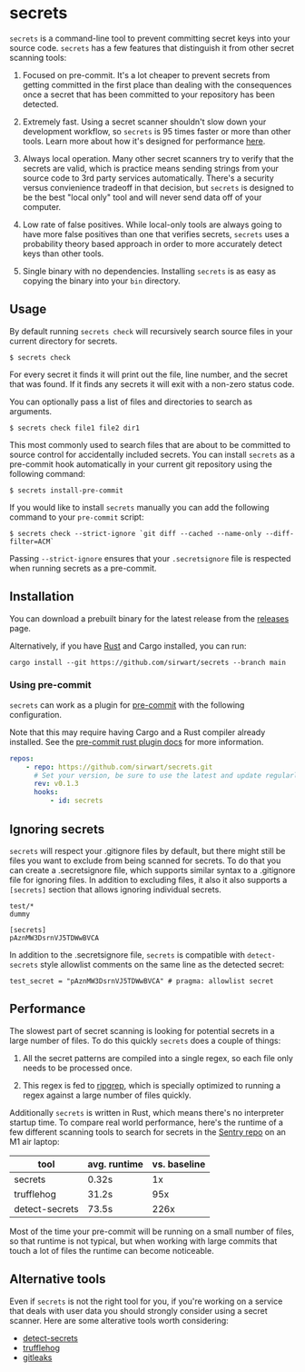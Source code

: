 # secrets

`secrets` is a command-line tool to prevent committing secret keys into your source code. `secrets` has a few features that distinguish it from other secret scanning tools:

1. Focused on pre-commit. It's a lot cheaper to prevent secrets from getting committed in the first place than dealing with the consequences once a secret that has been committed to your repository has been detected.

2. Extremely fast. Using a secret scanner shouldn't slow down your development workflow, so `secrets` is 95 times faster or more than other tools. Learn more about how it's designed for performance [here](#performance).

3. Always local operation. Many other secret scanners try to verify that the secrets are valid, which is practice means sending strings from your source code to 3rd party services automatically. There's a security versus convienience tradeoff in that decision, but `secrets` is designed to be the best "local only" tool and will never send data off of your computer.

4. Low rate of false positives. While local-only tools are always going to have more false positives than one that verifies secrets, `secrets` uses a probability theory based approach in order to more accurately detect keys than other tools.

5. Single binary with no dependencies. Installing `secrets` is as easy as copying the binary into your `bin` directory.

## Usage

By default running `secrets check` will recursively search source files in your current directory for secrets.

```
$ secrets check
```

For every secret it finds it will print out the file, line number, and the secret that was found. If it finds any secrets it will exit with a non-zero status code.

You can optionally pass a list of files and directories to search as arguments.

```
$ secrets check file1 file2 dir1
```

This most commonly used to search files that are about to be committed to source control for accidentally included secrets. You can install `secrets` as a pre-commit hook automatically in your current git repository using the following command:

```
$ secrets install-pre-commit
```

If you would like to install `secrets` manually you can add the following command to your `pre-commit` script:

```
$ secrets check --strict-ignore `git diff --cached --name-only --diff-filter=ACM`
```

Passing `--strict-ignore` ensures that your `.secretsignore` file is respected when running secrets as a pre-commit.

## Installation

You can download a prebuilt binary for the latest release from the [releases](https://github.com/sirwart/secrets/releases) page.

Alternatively, if you have [Rust](https://www.rust-lang.org/tools/install) and Cargo installed, you can run:

```
cargo install --git https://github.com/sirwart/secrets --branch main
```

### Using pre-commit

`secrets` can work as a plugin for [pre-commit](https://pre-commit.com/) with
the following configuration.

Note that this may require having Cargo and a Rust compiler already installed.
See the [pre-commit rust plugin docs](https://pre-commit.com/#rust) for more
information.

```yaml
repos:
    - repo: https://github.com/sirwart/secrets.git
      # Set your version, be sure to use the latest and update regularly or use 'main'
      rev: v0.1.3
      hooks:
          - id: secrets
```

## Ignoring secrets

`secrets` will respect your .gitignore files by default, but there might still be files you want to exclude from being scanned for secrets. To do that you can create a .secretsignore file, which supports similar syntax to a .gitignore file for ignoring files. In addition to excluding files, it also it also supports a `[secrets]` section that allows ignoring individual secrets.

```
test/*
dummy

[secrets]
pAznMW3DsrnVJ5TDWwBVCA
```

In addition to the .secretsignore file, `secrets` is compatible with `detect-secrets` style allowlist comments on the same line as the detected secret:

```
test_secret = "pAznMW3DsrnVJ5TDWwBVCA" # pragma: allowlist secret
```

## Performance

The slowest part of secret scanning is looking for potential secrets in a large number of files. To do this quickly `secrets` does a couple of things:

1. All the secret patterns are compiled into a single regex, so each file only needs to be processed once.

2. This regex is fed to [ripgrep](https://github.com/BurntSushi/ripgrep), which is specially optimized to running a regex against a large number of files quickly.

Additionally `secrets` is written in Rust, which means there's no interpreter startup time. To compare real world performance, here's the runtime of a few different scanning tools to search for secrets in the [Sentry repo](https://github.com/getsentry/sentry) on an M1 air laptop:

| tool           | avg. runtime | vs. baseline |
| -------------- | ------------ | ------------ |
| secrets        | 0.32s        | 1x           |
| trufflehog     | 31.2s        | 95x          |
| detect-secrets | 73.5s        | 226x         |

Most of the time your pre-commit will be running on a small number of files, so that runtime is not typical, but when working with large commits that touch a lot of files the runtime can become noticeable.

## Alternative tools

Even if `secrets` is not the right tool for you, if you're working on a service that deals with user data you should strongly consider using a secret scanner. Here are some alterative tools worth considering:

-   [detect-secrets](https://github.com/Yelp/detect-secrets)
-   [trufflehog](https://github.com/trufflesecurity/trufflehog)
-   [gitleaks](https://github.com/zricethezav/gitleaks)
